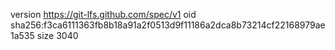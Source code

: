 version https://git-lfs.github.com/spec/v1
oid sha256:f3ca6111363fb8b18a91a2f0513d9f11186a2dca8b73214cf22168979ae1a535
size 3040
